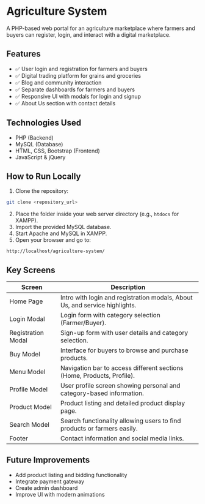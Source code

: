# Agriculture System

A PHP-based web portal for an agriculture marketplace where farmers and buyers can register, login, and interact with a digital marketplace.

## Features

- ✅ User login and registration for farmers and buyers
- ✅ Digital trading platform for grains and groceries
- ✅ Blog and community interaction
- ✅ Separate dashboards for farmers and buyers
- ✅ Responsive UI with modals for login and signup
- ✅ About Us section with contact details

## Technologies Used
- PHP (Backend)
- MySQL (Database)
- HTML, CSS, Bootstrap (Frontend)
- JavaScript & jQuery

## How to Run Locally
1. Clone the repository:
```bash
git clone <repository_url>
```
2. Place the folder inside your web server directory (e.g., `htdocs` for XAMPP).
3. Import the provided MySQL database.
4. Start Apache and MySQL in XAMPP.
5. Open your browser and go to:
```
http://localhost/agriculture-system/
```

## Key Screens
| Screen               | Description                                                               |
|---------------------|----------------------------------------------------------------------------|
| Home Page           | Intro with login and registration modals, About Us, and service highlights.|
| Login Modal         | Login form with category selection (Farmer/Buyer).                         |
| Registration Modal  | Sign-up form with user details and category selection.                     |
| Buy Model           | Interface for buyers to browse and purchase products.                      |
| Menu Model          | Navigation bar to access different sections (Home, Products, Profile).     |
| Profile Model       | User profile screen showing personal and category-based information.       |
| Product Model       | Product listing and detailed product display page.                         |
| Search Model        | Search functionality allowing users to find products or farmers easily.    |
| Footer              | Contact information and social media links.                                |

## Future Improvements
- Add product listing and bidding functionality
- Integrate payment gateway
- Create admin dashboard
- Improve UI with modern animations


